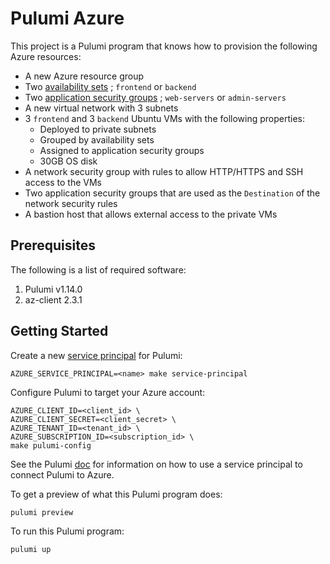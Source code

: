 # Pulumi Azure

This project is a Pulumi program that knows how to provision the following Azure resources:

* A new Azure resource group
* Two
[availability sets](https://docs.microsoft.com/en-us/azure/virtual-machines/windows/tutorial-availability-sets)
; `frontend` or `backend`
* Two
[application security groups](https://docs.microsoft.com/en-us/azure/virtual-network/application-security-groups)
; `web-servers` or `admin-servers`
* A new virtual network with 3 subnets
* 3 `frontend` and 3 `backend` Ubuntu VMs with the following properties:
  * Deployed to private subnets
  * Grouped by availability sets
  * Assigned to application security groups
  * 30GB OS disk
* A network security group with rules to allow HTTP/HTTPS and SSH access to the
VMs
* Two application security groups that are used as the `Destination` of  the
network security rules
* A bastion host that allows external access to the private VMs

## Prerequisites

The following is a list of required software:

1. Pulumi v1.14.0
1. az-client 2.3.1

## Getting Started

Create a new
[service principal](https://docs.microsoft.com/en-us/azure/active-directory/develop/app-objects-and-service-principals)
for Pulumi:

```
AZURE_SERVICE_PRINCIPAL=<name> make service-principal
```

Configure Pulumi to target your Azure account:

```
AZURE_CLIENT_ID=<client_id> \
AZURE_CLIENT_SECRET=<client_secret> \
AZURE_TENANT_ID=<tenant_id> \
AZURE_SUBSCRIPTION_ID=<subscription_id> \
make pulumi-config
```

See the Pulumi
[doc](https://www.pulumi.com/docs/intro/cloud-providers/azure/setup/#service-principal-authentication)
for information on how to use a service principal to connect Pulumi to Azure.

To get a preview of what this Pulumi program does:

```
pulumi preview
```

To run this Pulumi program:

```
pulumi up
```
